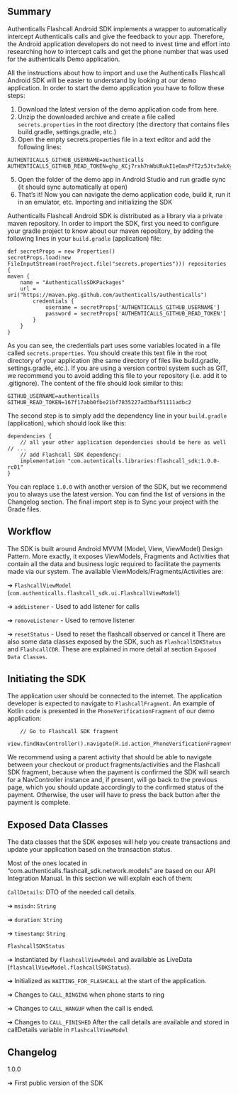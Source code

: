 ## Summary 
Authenticalls Flashcall Android SDK implements a wrapper to automatically intercept Authenticalls calls and give the feedback to your app. 
Therefore, the Android application developers do not need to invest time and effort into researching how to intercept calls and get the phone number that was used for the authenticalls
Demo application.

All the instructions about how to import and use the Authenticalls Flashcall Android SDK will be easier to understand by looking at our demo application. In order to start the demo application you have to follow these steps:

1. Download the latest version of the demo application code from here.
2. Unzip the downloaded archive and create a file called ```secrets.properties``` in the root directory (the directory that contains files build.gradle, settings.gradle, etc.) 
3. Open the empty secrets.properties file in a text editor and add the following lines: 
```
AUTHENTICALLS_GITHUB_USERNAME=authenticalls 
AUTHENTICALLS_GITHUB_READ_TOKEN=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
``` 
5. Open the folder of the demo app in Android Studio and run gradle sync (it should sync automatically at open)
6. That’s it! Now you can navigate the demo application code, build it, run it in an emulator, etc.
Importing and initializing the SDK 

Authenticalls Flashcall Android SDK is distributed as a library via a private maven repository. In order to import the SDK, first you need to configure your gradle project to know about our maven repository, by adding the following lines in your ```build.gradle``` (application) file: 

```
def secretProps = new Properties() 
secretProps.load(new FileInputStream(rootProject.file("secrets.properties"))) repositories { 
maven { 
    name = "AuthenticallsSDKPackages" 
    url = uri("https://maven.pkg.github.com/authenticalls/authenticalls")
        credentials { 
            username = secretProps['AUTHENTICALLS_GITHUB_USERNAME'] 
            password = secretProps['AUTHENTICALLS_GITHUB_READ_TOKEN'] 
        } 
    } 
}
```

As you can see, the credentials part uses some variables located in a file called ```secrets.properties```. You should create this text file in the root directory of your application (the same directory of files like build.gradle, settings.gradle, etc.). If you are using a version control system such as GIT, we recommend you to avoid adding this file to your repository (i.e. add it to .gitignore). The content of the file should look similar to this: 
```
GITHUB_USERNAME=authenticalls 
GITHUB_READ_TOKEN=167f17abb0fbe21bf7835227ad3baf51111adbc2
``` 

The second step is to simply add the dependency line in your ```build.gradle``` (application), which should look like this: 
```
dependencies { 
    // all your other application dependencies should be here as well // ... 
    // add Flashcall SDK dependency: 
    implementation "com.autenticalls.libraries:flashcall_sdk:1.0.0-rc01" 
} 
```
You can replace ```1.0.0``` with another version of the SDK, but we recommend you to always use the latest version. You can find the list of versions in the Changelog section. The final import step is to Sync your project with the Grade files. 

## Workflow 

The SDK is built around Android MVVM (Model, View, ViewModel) Design Pattern. More exactly, it exposes ViewModels, Fragments and Activities that contain all the data and business logic required to facilitate the payments made via our system. The available ViewModels/Fragments/Activities are: 

➔ ```FlashcallViewModel``` (```com.authenticalls.flashcall_sdk.ui.FlashcallViewModel```) 
    
➔ ```addListener``` - Used to add listener for calls

➔ ```removeListener``` - Used to remove listener

➔ ```resetStatus``` - Used to reset the flashcall observed or cancel it
There are also some data classes exposed by the SDK, such as ```FlashcallSDKStatus``` and ```FlashcallCDR```. These are explained in more detail at section ```Exposed Data Classes```.

## Initiating the SDK

The application user should be connected to the internet. The application developer is expected to navigate to ```FlashcallFragment```. 
An example of Kotlin code is presented in the ```PhoneVerificationFragment``` of our demo application: 
```
    // Go to Flashcall SDK fragment 
    view.findNavController().navigate(R.id.action_PhoneVerificationFragment_to_flashcallFragment) 
```

We recommend using a parent activity that should be able to navigate between your checkout or product fragments/activities and the Flashcall SDK fragment, because when the payment is confirmed the SDK will search for a NavController instance and, if present, will go back to the previous page, which you should update accordingly to the confirmed status of the payment. Otherwise, the user will have to press the back button after the payment is complete.

## Exposed Data Classes 

The data classes that the SDK exposes will help you create transactions and update your application based on the transaction status.

Most of the ones located in “com.authenticalls.flashcall_sdk.network.models” are based on our API Integration Manual. In this section we will explain each of them: 


```CallDetails```: DTO of the needed call details.

➔ ```msisdn```: ```String```

➔ ```duration```: ```String```

➔ ```timestamp```: ```String```


```FlashcallSDKStatus```

➔ Instantiated by ``flashcallViewModel`` and available as LiveData (```flashcallViewModel.flashcallSDKStatus```). 

➔ Initialized as ```WAITING_FOR_FLASHCALL``` at the start of the application.

➔ Changes to ```CALL_RINGING``` when phone starts to ring 

➔ Changes to ```CALL_HANGUP``` when the call is ended. 

➔ Changes to ```CALL_FINISHED``` After the call details are available and stored in callDetails variable in ```FlashcallViewModel```

## Changelog 

1.0.0 

➔ First public version of the SDK

